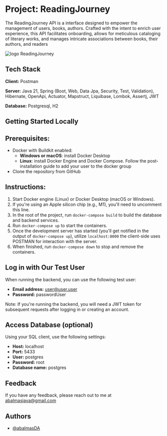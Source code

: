 # Project: ReadingJourney

The ReadingJourney API is a interface designed to empower the management of users, books, authors.
Crafted with the intent to enrich user experience, this API facilitates onboarding, allows for
meticulous cataloging of literary works, and manages intricate associations between books, their
authors, and readers

![logo ReadingJourney](./media/logo-ReadingJourney.webp)


## Tech Stack

**Client:** Postman

**Server:** Java 21, Spring (Boot, Web, Data Jpa, Security, Test, Validation), Hibernate, OpenApi,
Actuator, Mapstruct, Liquibase, Lombok, Assertj, JWT

**Database:** Postgresql, H2

## Getting Started Locally

## Prerequisites:

- Docker with Buildkit enabled:
    - **Windows or macOS**: install Docker Desktop
    - **Linux**: install Docker Engine and Docker Compose. Follow the post-installation guide to add
      your user to the docker group
- Clone the repository from GitHub

## Instructions:

1. Start Docker engine (Linux) or Docker Desktop (macOS or Windows).
2. If you're using an Apple silicon chip (e.g., M1), you'll need to uncomment this line.
3. In the root of the project, run `docker-compose build` to build the database and backend
   services.
4. Run `docker-compose up` to start the containers.
5. Once the development server has started (you'll get notified in the output
   of `docker-compose up`), utilize `localhost:8000` the client-side uses POSTMAN for interaction
   with the server.
6. When finished, run `docker-compose down` to stop and remove the containers.

## Log in with Our Test User

When running the backend, you can use the following test user:

- **Email address:** user@user.user
- **Password:** passwordUser

Note: If you're running the backend, you will need a JWT token for subsequent requests after logging
in or creating an account.

## Access Database (optional)

Using your SQL client, use the following settings:

- **Host:** localhost
- **Port:** 5433
- **User:** postgres
- **Password:** root
- **Database name:** postgres

## Feedback

If you have any feedback, please reach out to me at abalmasjava@gmail.com

## Authors

- [@abalmasDA](https://github.com/abalmasDA)